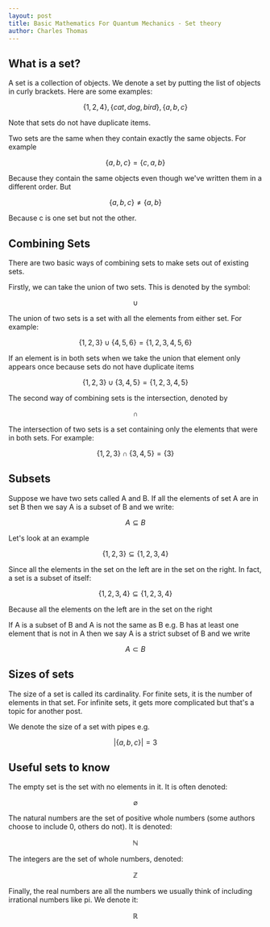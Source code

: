 ```yaml
---
layout: post
title: Basic Mathematics For Quantum Mechanics - Set theory
author: Charles Thomas
---
```


## What is a set?
A set is a collection of objects. We denote a set by putting the list of objects in curly brackets. Here are some examples:

$$\{1, 2, 4\}, \{cat, dog, bird\}, \{a, b, c\}$$

Note that sets do not have duplicate items.

Two sets are the same when they contain exactly the same objects. For example

$$\{a, b, c\} = \{c, a, b\}$$

Because they contain the same objects even though we've written them in a different order. But

$$\{a, b, c\} \neq \{a, b\}$$

Because c is one set but not the other.

## Combining Sets
There are two basic ways of combining sets to make sets out of existing sets.

Firstly, we can take the union of two sets. This is denoted by the symbol:

$$\cup$$

The union of two sets is a set with all the elements from either set. For example: 

$$\{1, 2, 3\} \cup \{4, 5, 6\} = \{1, 2, 3,4, 5,6\}$$

If an element is in both sets when we take the union that element only appears once because sets do not have duplicate items 

$$\{1, 2, 3\} \cup \{3, 4, 5\} = \{1, 2, 3, 4, 5\}$$ 

The second way of combining sets is the intersection, denoted by

$$\cap$$

The intersection of two sets is a set containing only the elements that were in both sets. For example:

$$\{1, 2, 3\} \cap \{3, 4, 5\} = \{3\}$$ 


## Subsets
Suppose we have two sets called A and B. If all the elements of set A are in set B then we say A is a subset of B and we write:

$$A \subseteq B$$

Let's look at an example

$$\{1, 2, 3\} \subseteq \{1, 2, 3, 4\}$$

Since all the elements in the set on the left are in the set on the right. In fact, a set is a subset of itself:

$$\{1, 2, 3, 4\} \subseteq \{1, 2, 3, 4\}$$

Because all the elements on the left are in the set on the right

If A is a subset of B and A is not the same as B e.g. B has at least one element that is not in A then we say A is a strict subset of B and we write

$$A \subset B$$


## Sizes of sets
The size of a set is called its cardinality. For finite sets, it is the number of elements in that set. For infinite sets, it gets more complicated but that's a topic for another post.

We denote the size of a set with pipes e.g.

$$|\{a, b, c\}| = 3$$

## Useful sets to know
The empty set is the set with no elements in it. It is often denoted:

$$\varnothing$$

The natural numbers are the set of positive whole numbers (some authors choose to include 0, others do not). It is denoted:

$$\mathbb{N}$$

The integers are the set of whole numbers, denoted:

$$\mathbb{Z}$$

Finally, the real numbers are all the numbers we usually think of including irrational numbers like pi. We denote it:

$$\mathbb{R}$$